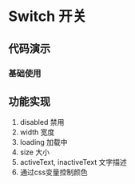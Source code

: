 # Switch 开关

## 代码演示

### 基础使用
<demo vue="../demo/switch/basic.vue" />


## 功能实现

1. disabled 禁用
2. width 宽度
3. loading 加载中
4. size 大小
5. activeText, inactiveText 文字描述
6. 通过css变量控制颜色